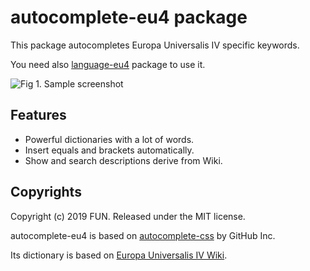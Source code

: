 # autocomplete-eu4 package

This package autocompletes Europa Universalis IV specific keywords.

You need also [language-eu4](https://atom.io/packages/language-eu4) package to use it.

![Fig 1. Sample screenshot](https://neo-event-horizon.com/wp-content/uploads/2019/03/autocomplete-eu4-0-2-0.png)

## Features

- Powerful dictionaries with a lot of words.
- Insert equals and brackets automatically.
- Show and search descriptions derive from Wiki.

## Copyrights

Copyright (c) 2019 FUN. Released under the MIT license.

autocomplete-eu4 is based on [autocomplete-css](https://github.com/atom/autocomplete-css) by GitHub Inc.

Its dictionary is based on [Europa Universalis IV Wiki](https://eu4.paradoxwikis.com).
